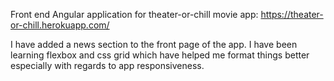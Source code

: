 Front end Angular application for theater-or-chill movie app: https://theater-or-chill.herokuapp.com/ 

I have added a news section to the front page of the app. I have been learning flexbox and css grid which have helped me format things better especially with
regards to app responsiveness.

